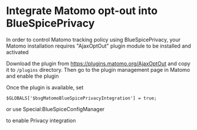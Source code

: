 # Integrate Matomo opt-out into BlueSpicePrivacy

In order to control Matomo tracking policy using BlueSpicePrivacy, your Matomo installation requires "AjaxOptOut" plugin
module to be installed and activated

Download the plugin from https://plugins.matomo.org/AjaxOptOut and copy it to `/plugins` directory.
Then go to the plugin management page in Matomo and enable the plugin

Once the plugin is available, set

    $GLOBALS['$bsgMatomoBlueSpicePrivacyIntegration'] = true;

or use Special:BlueSpiceConfigManager

to enable Privacy integration

